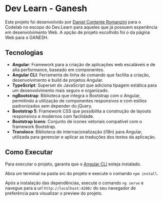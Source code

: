 # Dev Learn - Ganesh

Este projeto foi desenvolvido por [Daniel Contente Romanzini](https://github.com/Dauboau) para o Codelab no escopo do Dev.Learn para aqueles que já possuem experiência em desenvolvimento Web. A opção de projeto escolhido foi o da página Web para o GANESH.

## Tecnologias

- **Angular**: Framework para a criação de aplicações web escaláveis e de alta performance, baseado em componentes.
- **Angular CLI**: Ferramenta de linha de comando que facilita a criação, desenvolvimento e build de projetos Angular.
- **TypeScript**: Superset do JavaScript que adiciona tipagem estática para um desenvolvimento mais seguro e organizado.
- **ngBootstrap**: Biblioteca que integra o Bootstrap com o Angular, permitindo a utilização de componentes responsivos e com estilos padronizados sem depender do jQuery.
- **Bootstrap 5**: Framework CSS que possibilita a construção de layouts responsivos e modernos com facilidade.
- **Bootstrap Icons**: Conjunto de ícones vetoriais compatível com o framework Bootstrap.
- **Transloco**: Biblioteca de internacionalização (i18n) para Angular, utilizada para gerenciar e aplicar as traduções dos textos da aplicação.

## Como Executar

Para executar o projeto, garanta que o [Angular CLI](https://angular.dev/tools/cli/setup-local) esteja instalado.

Abra um terminal na pasta src do projeto e execute o comando `npm install`.

Após a instalação das dependências, execute o comando `ng serve` e navegue para a url `http://localhost:4200/` do seu navegador de preferência para visualizar o preview do projeto.
